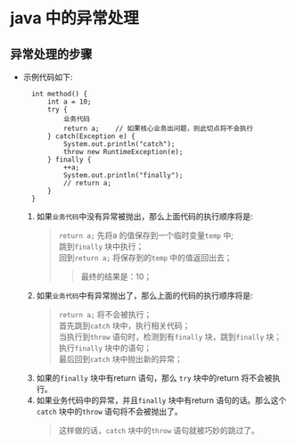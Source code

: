 
# java 中的异常处理


## 异常处理的步骤
- 示例代码如下: 

        int method() {
            int a = 10;
            try {
                业务代码
                return a;    // 如果核心业务出问题，则此切点将不会执行
            } catch(Exception e) {
                System.out.println("catch");
                throw new RuntimeException(e);
            } finally {
                ++a;
                System.out.println("finally");
                // return a;
            }
        }

    1. 如果`业务代码`中没有异常被抛出，那么上面代码的执行顺序将是: 
        > `return a;` 先将a 的值保存到一个临时变量`temp` 中; <br>
        > 跳到`finally` 块中执行；<br>
        > 回到`return a;` 将保存到的`temp` 中的值返回出去；<br>
        >> 最终的结果是：10；<br>
    2. 如果`业务代码`中有异常抛出了，那么上面的代码的执行顺序将是: 
        > `return a;` 将不会被执行；<br>
        > 首先跳到`catch` 块中，执行相关代码；<br>
        > 当执行到`throw` 语句时，检测到有`finally` 块，跳到`finally` 块；<br>
        > 执行`finally` 块中的语句；<br>
        > 最后回到`catch` 块中抛出新的异常；<br>
    3. 如果的`finally` 块中有return 语句，那么 `try` 块中的return 将不会被执行。
    4. 如果业务代码中的异常，并且`finally` 块中有return 语句的话。那么这个`catch` 块中的`throw` 语句将不会被抛出了。
        > 这样做的话，`catch` 块中的`throw` 语句就被巧妙的跳过了。
